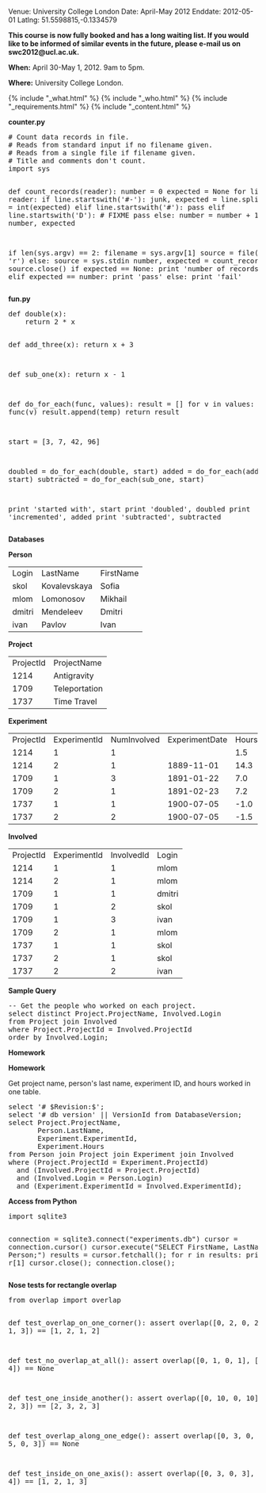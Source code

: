 Venue: University College London
Date: April-May 2012
Enddate: 2012-05-01
Latlng: 51.5598815,-0.1334579

<p><strong>This course is now fully booked and has a long waiting list. If you would like to be informed of similar events in the future, please e-mail us on swc2012@ucl.ac.uk.</strong></p>
<p><strong>When:</strong> April 30-May 1, 2012. 9am to 5pm.</p>
<p><strong>Where:</strong> University College London.</p>
{% include "_what.html" %}
{% include "_who.html" %}
{% include "_requirements.html" %}
{% include "_content.html" %}
<p><strong>counter.py</strong></p>
<pre># Count data records in file.
# Reads from standard input if no filename given.
# Reads from a single file if filename given.
# Title and comments don't count.
import sys

def count_records(reader):
    number = 0
    expected = None
    for line in reader:
        if line.startswith('#-'):
            junk, expected = line.split()
            expected = int(expected)
        elif line.startswith('#'):
            pass
        elif line.startswith('D'): # FIXME
            pass
        else:
            number = number + 1
    return number, expected

if len(sys.argv) == 2:
    filename = sys.argv[1]
    source = file(filename, 'r')
else:
    source = sys.stdin
number, expected = count_records(source)
source.close()
if expected == None:
    print 'number of records:', number
elif expected == number:
    print 'pass'
else:
    print 'fail'</pre>
<p><strong>fun.py<strong></strong></strong></p>
<pre>def double(x):
    return 2 * x

def add_three(x):
    return x + 3

def sub_one(x):
    return x - 1

def do_for_each(func, values):
    result = []
    for v in values:
        temp = func(v)
        result.append(temp)
    return result

start = [3, 7, 42, 96]

doubled = do_for_each(double, start)
added = do_for_each(add_three, start)
subtracted = do_for_each(sub_one, start)

print 'started with', start
print 'doubled', doubled
print 'incremented', added
print 'subtracted', subtracted</pre>
<p><strong>Databases</strong></p>
<p><strong>Person</strong></p>
<table>
<tbody>
<tr>
<td>Login</td>
<td>LastName</td>
<td>FirstName</td>
</tr>
<tr>
<td>skol</td>
<td>Kovalevskaya</td>
<td>Sofia</td>
</tr>
<tr>
<td>mlom</td>
<td>Lomonosov</td>
<td>Mikhail</td>
</tr>
<tr>
<td>dmitri</td>
<td>Mendeleev</td>
<td>Dmitri</td>
</tr>
<tr>
<td>ivan</td>
<td>Pavlov</td>
<td>Ivan</td>
</tr>
</tbody>
</table>
<p><strong>Project</strong></p>
<table>
<tbody>
<tr>
<td>ProjectId</td>
<td>ProjectName</td>
</tr>
<tr>
<td>1214</td>
<td>Antigravity</td>
</tr>
<tr>
<td>1709</td>
<td>Teleportation</td>
</tr>
<tr>
<td>1737</td>
<td>Time Travel</td>
</tr>
</tbody>
</table>
<p><strong>Experiment</strong></p>
<table>
<tbody>
<tr>
<td>ProjectId</td>
<td>ExperimentId</td>
<td>NumInvolved</td>
<td>ExperimentDate</td>
<td>Hours</td>
</tr>
<tr>
<td>1214</td>
<td>1</td>
<td>1</td>
<td></td>
<td>1.5</td>
</tr>
<tr>
<td>1214</td>
<td>2</td>
<td>1</td>
<td>1889-11-01</td>
<td>14.3</td>
</tr>
<tr>
<td>1709</td>
<td>1</td>
<td>3</td>
<td>1891-01-22</td>
<td>7.0</td>
</tr>
<tr>
<td>1709</td>
<td>2</td>
<td>1</td>
<td>1891-02-23</td>
<td>7.2</td>
</tr>
<tr>
<td>1737</td>
<td>1</td>
<td>1</td>
<td>1900-07-05</td>
<td>-1.0</td>
</tr>
<tr>
<td>1737</td>
<td>2</td>
<td>2</td>
<td>1900-07-05</td>
<td>-1.5</td>
</tr>
</tbody>
</table>
<p><strong>Involved</strong></p>
<table>
<tbody>
<tr>
<td>ProjectId</td>
<td>ExperimentId</td>
<td>InvolvedId</td>
<td>Login</td>
</tr>
<tr>
<td>1214</td>
<td>1</td>
<td>1</td>
<td>mlom</td>
</tr>
<tr>
<td>1214</td>
<td>2</td>
<td>1</td>
<td>mlom</td>
</tr>
<tr>
<td>1709</td>
<td>1</td>
<td>1</td>
<td>dmitri</td>
</tr>
<tr>
<td>1709</td>
<td>1</td>
<td>2</td>
<td>skol</td>
</tr>
<tr>
<td>1709</td>
<td>1</td>
<td>3</td>
<td>ivan</td>
</tr>
<tr>
<td>1709</td>
<td>2</td>
<td>1</td>
<td>mlom</td>
</tr>
<tr>
<td>1737</td>
<td>1</td>
<td>1</td>
<td>skol</td>
</tr>
<tr>
<td>1737</td>
<td>2</td>
<td>1</td>
<td>skol</td>
</tr>
<tr>
<td>1737</td>
<td>2</td>
<td>2</td>
<td>ivan</td>
</tr>
</tbody>
</table>
<p><strong>Sample Query</strong></p>
<pre>-- Get the people who worked on each project.
select distinct Project.ProjectName, Involved.Login
from Project join Involved
where Project.ProjectId = Involved.ProjectId
order by Involved.Login;</pre>
<p><strong>Homework</strong></p>
<p><strong>Homework</strong></p>
<p>Get project name, person's last name, experiment ID, and hours worked in one table.</p>
<pre>select '# $Revision:$';
select '# db version' || VersionId from DatabaseVersion;
select Project.ProjectName,
       Person.LastName,
       Experiment.ExperimentId,
       Experiment.Hours
from Person join Project join Experiment join Involved
where (Project.ProjectId = Experiment.ProjectId)
  and (Involved.ProjectId = Project.ProjectId)
  and (Involved.Login = Person.Login)
  and (Experiment.ExperimentId = Involved.ExperimentId);</pre>
<p><strong>Access from Python</strong></p>
<pre>import sqlite3

connection = sqlite3.connect("experiments.db")
cursor = connection.cursor()
cursor.execute("SELECT FirstName, LastName FROM Person;")
results = cursor.fetchall();
for r in results:
    print r[0], r[1]
cursor.close();
connection.close();</pre>
<p><strong>Nose tests for rectangle overlap</strong></p>
<pre>from overlap import overlap

def test_overlap_on_one_corner():
    assert overlap([0, 2, 0, 2],
                   [1, 3, 1, 3]) == [1, 2, 1, 2]

def test_no_overlap_at_all():
    assert overlap([0, 1, 0, 1],
                   [3, 4, 3, 4]) == None

def test_one_inside_another():
    assert overlap([0, 10, 0, 10],
                   [2, 3, 2, 3]) == [2, 3, 2, 3]

def test_overlap_along_one_edge():
    assert overlap([0, 3, 0, 3],
                   [3, 5, 0, 3]) == None

def test_inside_on_one_axis():
    assert overlap([0, 3, 0, 3],
                   [1, 2, 1, 4]) == [1, 2, 1, 3]</pre>
